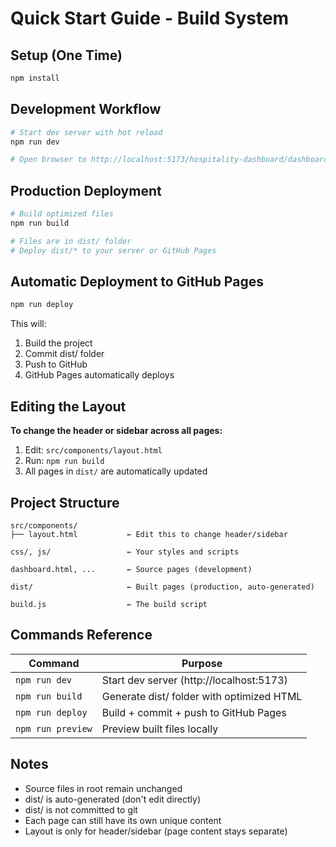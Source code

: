 # Quick Start Guide - Build System

## Setup (One Time)

```powershell
npm install
```

## Development Workflow

```powershell
# Start dev server with hot reload
npm run dev

# Open browser to http://localhost:5173/hospitality-dashboard/dashboard.html
```

## Production Deployment

```powershell
# Build optimized files
npm run build

# Files are in dist/ folder
# Deploy dist/* to your server or GitHub Pages
```

## Automatic Deployment to GitHub Pages

```powershell
npm run deploy
```

This will:
1. Build the project
2. Commit dist/ folder
3. Push to GitHub
4. GitHub Pages automatically deploys

## Editing the Layout

**To change the header or sidebar across all pages:**

1. Edit: `src/components/layout.html`
2. Run: `npm run build`
3. All pages in `dist/` are automatically updated

## Project Structure

```
src/components/
├── layout.html           ← Edit this to change header/sidebar

css/, js/                 ← Your styles and scripts

dashboard.html, ...       ← Source pages (development)

dist/                     ← Built pages (production, auto-generated)

build.js                  ← The build script
```

## Commands Reference

| Command | Purpose |
|---------|---------|
| `npm run dev` | Start dev server (http://localhost:5173) |
| `npm run build` | Generate dist/ folder with optimized HTML |
| `npm run deploy` | Build + commit + push to GitHub Pages |
| `npm run preview` | Preview built files locally |

## Notes

- Source files in root remain unchanged
- dist/ is auto-generated (don't edit directly)
- dist/ is not committed to git
- Each page can still have its own unique content
- Layout is only for header/sidebar (page content stays separate)
